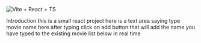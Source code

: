 ![Vite + React + TS](https://github.com/0gopi0/reactjs_mini_projects/assets/67084912/607cc8cd-8ab3-43d7-9ce5-a6611edea8a9)


Introduction
this is a small react project here is a text area saying type movie name here after typing click on add button that will add the name you have typed to the existing movie list below in real time
